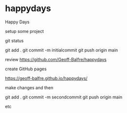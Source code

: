 # happydays
Happy Days

setup some project

git status

git add .
git commit -m initialcommit
git push origin main

review https://github.com/Geoff-Balfre/happydays

create GitHub pages

https://geoff-balfre.github.io/happydays/

make changes and then

git add .
git commit -m secondcommit
git push origin main

etc
